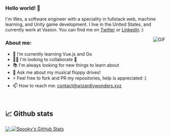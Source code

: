 <!-- More info, tips and tricks for making GitHub Profile README can be found in my article at https://towardsdatascience.com/build-a-stunning-readme-for-your-github-profile-9b80434fe5d7 -->

<!-- [![@lukeocodes](github-card.png "@lukeocodes")](https://lukeocodes.dev/) -->

### Hello world! 👋

I'm Wes, a software engineer with a speciality in fullstack web, machine learning, and Unity game development. I live in the United States, and currently work at Vasion. You can find me on [Twitter][1] or [LinkedIn][2] :)

<img align="right" alt="GIF" src="https://media.giphy.com/media/Jrvi1KzL9BoLVFSC3G/giphy.gif" />

### About me:

- 🌱 I’m currently learning Vue.js and Go
- 👯‍♂️ I'm looking to collaborate 🤝
- 📚 I'm always looking for new things to learn about
- 💾 Ask me about my musical floppy drives!
- ⚡️ Feel free to fork and PR my repositories, help is appreciated :)
- 📫 How to reach me: contact@wizardlywonders.xyz

<br/>

## 📈 Github stats

<a href="https://github.com/NeonWizard/NeonWizard">
  <img align="center" src="https://github-readme-stats.vercel.app/api/top-langs/?username=NeonWizard&hide=php,html&title_color=ffffff&text_color=c9cacc&icon_color=ce3691&bg_color=1d1f21&langs_count=3&hide_border=true" />
</a>
<a href="https://github.com/NeonWizard/NeonWizard">
  <img align="center" src="https://github-readme-stats.vercel.app/api?username=NeonWizard&show_icons=true&line_height=27&count_private=true&title_color=ffffff&text_color=c9cacc&icon_color=eb3434&bg_color=1d1f21&hide_border=true" alt="Spooky's GitHub Stats" />
</a>

<!-- links to your social media accounts -->

[1]: https://twitter.com/wespooky
[2]: https://www.linkedin.com/in/wesmiravete/
[3]: https://github.com/NeonWizard


<!-- Resources -->
<!-- Icons: https://simpleicons.org/ -->
<!-- GitHub Stats: https://github.com/anuraghazra/github-readme-stats -->
<!-- Emojis: https://emojipedia.org/emoji/ -->
<!-- HTML Emojis: https://www.fileformat.info/index.htm -->
<!-- Shields: https://shields.io/ -->
<!-- Awesome GitHub Profile README: https://github.com/abhisheknaiidu/awesome-github-profile-readme -->

<!-- Inspirations -->
<!-- https://github.com/MartinHeinz -->
<!-- https://github.com/lukeocodes -->
<!-- https://github.com/FirePing32 -->
